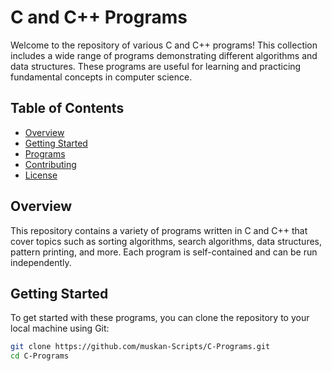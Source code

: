 # C and C++ Programs

Welcome to the repository of various C and C++ programs! This collection includes a wide range of programs demonstrating different algorithms and data structures. These programs are useful for learning and practicing fundamental concepts in computer science.

## Table of Contents

- [Overview](#overview)
- [Getting Started](#getting-started)
- [Programs](#programs)
- [Contributing](#contributing)
- [License](#license)

## Overview

This repository contains a variety of programs written in C and C++ that cover topics such as sorting algorithms, search algorithms, data structures, pattern printing, and more. Each program is self-contained and can be run independently.

## Getting Started

To get started with these programs, you can clone the repository to your local machine using Git:

```bash
git clone https://github.com/muskan-Scripts/C-Programs.git
cd C-Programs
